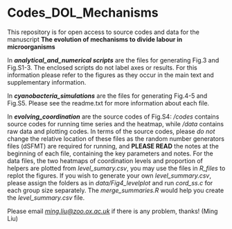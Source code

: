 # Codes_DOL_Mechanisms
This repository is for open access to source codes and data for the manuscript **The evolution of mechanisms to divide labour in microorganisms**

In ***analytical_and_numerical scripts*** are the files for generating Fig.3 and Fig.S1-3. The enclosed scripts do not label axes or results. For this information please refer to the figures as they occur in the main text and supplementary information.

In ***cyanobacteria_simulations*** are the files for generating Fig.4-5 and Fig.S5. Please see the readme.txt for more information about each file. 

In ***evolving_coordination*** are the source codes of Fig.S4: */codes* contains source codes for running time series and the heatmap, while */data* contains raw data and plotting codes. In terms of the source codes, please *do not* change the relative location of these files as the random number generators files (dSFMT) are required for running, and **PLEASE READ** the notes at the beginning of each file, containing the key parameters and notes. For the data files, the two heatmaps of coordination levels and proportion of helpers are plotted from *level_sumary.csv*, you may use the files in *R_files* to replot the figures. If you wish to generate your own *level_summary.csv*, please assign the folders as in *data/Fig4_levelplot* and run *cord_ss.c* for each group size separately. The *merge_summaries.R* would help you create the *level_summary.csv* file. 

Please email *ming.liu@zoo.ox.ac.uk* if there is any problem, thanks! (Ming Liu)
